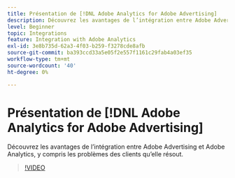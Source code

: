 ```yaml
---
title: Présentation de [!DNL Adobe Analytics for Adobe Advertising]
description: Découvrez les avantages de l’intégration entre Adobe Advertising et Adobe Analytics, y compris les problèmes des clients qu’elle résout.
level: Beginner
topic: Integrations
feature: Integration with Adobe Analytics
exl-id: 3e8b735d-62a3-4f03-b259-f3278cde8afb
source-git-commit: ba393ccd33a5e05f2e557f1161c29fab4a03ef35
workflow-type: tm+mt
source-wordcount: '40'
ht-degree: 0%

---
```


# Présentation de [!DNL Adobe Analytics for Adobe Advertising]

Découvrez les avantages de l’intégration entre Adobe Advertising et Adobe Analytics, y compris les problèmes des clients qu’elle résout.

>[!VIDEO](https://video.tv.adobe.com/v/33491)
